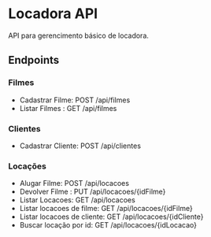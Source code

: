 # Locadora API
API para gerencimento básico de locadora.

## Endpoints


### Filmes
- Cadastrar Filme: POST /api/filmes
- Listar Filmes : GET /api/filmes  

### Clientes
- Cadastrar Cliente: POST /api/clientes  

### Locações
- Alugar Filme: POST /api/locacoes  
- Devolver Filme : PUT /api/locacoes/{idFilme}  
- Listar Locacoes: GET /api/locacoes  
- Listar locacoes de filme: GET /api/locacoes/{idFilme}  
- Listar locacoes de cliente: GET /api/locacoes/{idCliente}  
- Buscar locação por id: GET /api/locacoes/{idLocacao}  

